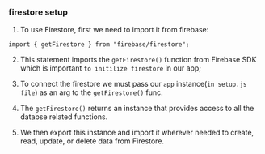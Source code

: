 ### firestore setup
1. To use Firestore, first we need to import it from firebase:
```JS
import { getFirestore } from "firebase/firestore";
```
2. This statement imports the `getFirestore()` function from Firebase SDK which is important `to initilize firestore` in our app;

3. To connect the firestore we must pass our `app` instance(`in setup.js file`) as an arg to the `getFirestore()` func.

4. The `getFirestore()` returns an instance that provides access to all the databse related functions.

5. We then export this instance and import it wherever needed to create, read, update, or delete data from Firestore.